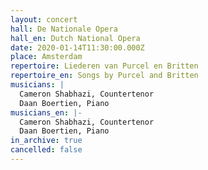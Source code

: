 ```yaml
---
layout: concert
hall: De Nationale Opera
hall_en: Dutch National Opera
date: 2020-01-14T11:30:00.000Z
place: Amsterdam
repertoire: Liederen van Purcel en Britten
repertoire_en: Songs by Purcel and Britten
musicians: |
  Cameron Shabhazi, Countertenor
  Daan Boertien, Piano
musicians_en: |-
  Cameron Shabhazi, Countertenor
  Daan Boertien, Piano
in_archive: true
cancelled: false
---
```

